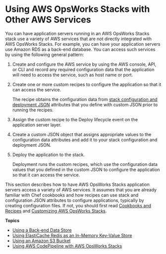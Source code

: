 # Using AWS OpsWorks Stacks with Other AWS Services<a name="other-services"></a>

You can have application servers running in an AWS OpsWorks Stacks stack use a variety of AWS services that are not directly integrated with AWS OpsWorks Stacks\. For example, you can have your application servers use Amazon RDS as a back\-end database\. You can access such services by using the following general pattern:

1. Create and configure the AWS service by using the AWS console, API, or CLI and record any required configuration data that the application will need to access the service, such as host name or port\.

1. Create one or more custom recipes to configure the application so that it can access the service\.

   The recipe obtains the configuration data from [stack configuration and deployment JSON](workingcookbook-json.md) attributes that you define with custom JSON prior to running the recipes\.

1. Assign the custom recipe to the Deploy lifecycle event on the application server layer\.

1. Create a custom JSON object that assigns appropriate values to the configuration data attributes and add it to your stack configuration and deployment JSON\.

1. Deploy the application to the stack\. 

   Deployment runs the custom recipes, which use the configuration data values that you defined in the custom JSON to configure the application so that it can access the service\.

This section describes how to have AWS OpsWorks Stacks application servers access a variety of AWS services\. It assumes that you are already familiar with Chef cookbooks and how recipes can use stack and configuration JSON attributes to configure applications, typically by creating configuration files\. If not, you should first read [Cookbooks and Recipes](workingcookbook.md) and [Customizing AWS OpsWorks Stacks](customizing.md)\.

**Topics**
+ [Using a Back\-end Data Store](customizing-rds.md)
+ [Using ElastiCache Redis as an In\-Memory Key\-Value Store](other-services-redis.md)
+ [Using an Amazon S3 Bucket](gettingstarted.walkthrough.photoapp.md)
+ [Using AWS CodePipeline with AWS OpsWorks Stacks](other-services-cp.md)
